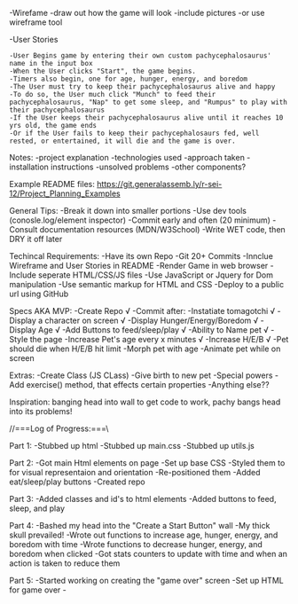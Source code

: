 -Wirefame
    -draw out how the game will look
    -include pictures
    -or use wireframe tool


-User Stories
    
    -User Begins game by entering their own custom pachycephalosaurus' name in the input box
    -When the User clicks "Start", the game begins.
    -Timers also begin, one for age, hunger, energy, and boredom
    -The User must try to keep their pachycephalosaurus alive and happy
    -To do so, the User much click "Munch" to feed their pachycephalosaurus, "Nap" to get some sleep, and "Rumpus" to play with their pachycephalosaurus
    -If the User keeps their pachycephalosaurus alive until it reaches 10 yrs old, the game ends
    -Or if the User fails to keep their pachycephalosaurs fed, well rested, or entertained, it will die and the game is over.

Notes:
    -project explanation
    -technologies used
    -approach taken
    -installation instructions
    -unsolved problems
    -other components?

Example README files:
    https://git.generalassemb.ly/r-sei-12/Project_Planning_Examples

General Tips:
    -Break it down into smaller portions
    -Use dev tools (conosle.log/element inspector)
    -Commit early and often (20 minimum)
    -Consult documentation resources (MDN/W3School)
    -Write WET code, then DRY it off later

Techincal Requirements:
    -Have its own Repo
    -Git 20+ Commits
    -Innclue Wireframe and User Stories in README
    -Render Game in web browser
    -Include seperate HTML/CSS/JS files
    -Use JavaScript or Jquery for Dom manipulation
    -Use semantic markup for HTML and CSS
    -Deploy to a public url using GitHub

Specs AKA MVP:
    -Create Repo  √
    -Commit after:
        -Instatiate tomagotchi √
        -Display a character on screen √
        -Display Hunger/Energy/Boredom √
        -Display Age √
        -Add Buttons to feed/sleep/play √
        -Ability to Name pet √
        -Style the page
        -Increase Pet's age every x minutes √
        -Increase H/E/B √
        -Pet should die when H/E/B hit limit
        -Morph pet with age
        -Animate pet while on screen

Extras:
    -Create Class (JS CLass)
    -Give birth to new pet
    -Special powers
    -Add exercise() method, that effects certain properties
    -Anything else??

Inspiration: banging head into wall to get code to work, pachy bangs head into its problems!

//===Log of Progress:===\\

Part 1:
    -Stubbed up html
    -Stubbed up main.css
    -Stubbed up utils.js

Part 2:
    -Got main Html elements on page
    -Set up base CSS
    -Styled them to for visual representaion and orientation
    -Re-positioned them
    -Added eat/sleep/play buttons
    -Created repo


Part 3:
    -Added classes and id's to html elements
    -Added buttons to feed, sleep, and play


Part 4:
    -Bashed my head into the "Create a Start Button" wall
    -My thick skull prevailed!
    -Wrote out functions to increase age, hunger, energy, and boredom with time
    -Wrote functions to decrease hunger, energy, and boredom when clicked
    -Got stats counters to update with time and when an action is taken to reduce them

Part 5:
    -Started working on creating the "game over" screen
    -Set up HTML for game over
    -

